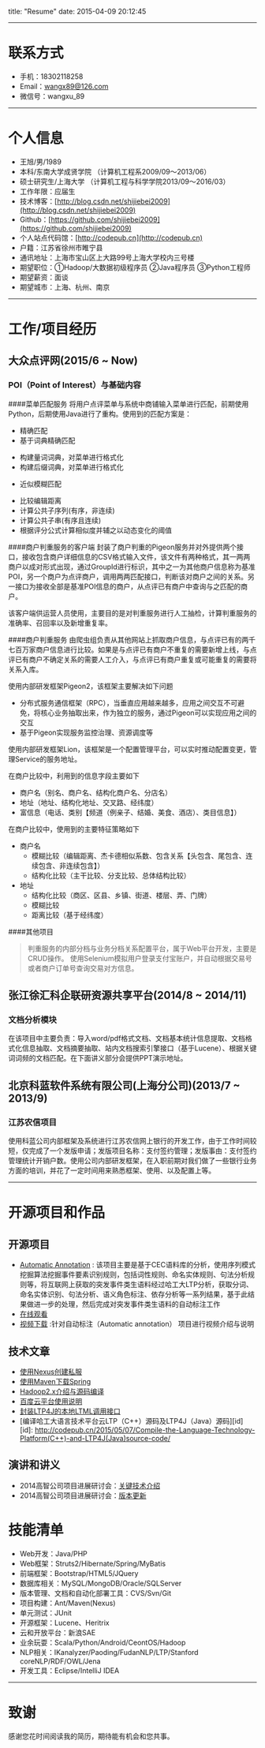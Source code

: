 title: "Resume"
date: 2015-04-09 20:12:45

---

# 联系方式

- 手机：18302118258
- Email：wangx89@126.com
- 微信号：wangxu_89

---
# 个人信息
 - 王旭/男/1989
 - 本科/东南大学成贤学院  （计算机工程系2009/09～2013/06）
 - 硕士研究生/上海大学  （计算机工程与科学学院2013/09～2016/03）
 - 工作年限：应届生
 - 技术博客：[http://blog.csdn.net/shijiebei2009](http://blog.csdn.net/shijiebei2009)
 - Github：[https://github.com/shijiebei2009](https://github.com/shijiebei2009)
 - 个人站点代码馆：[http://codepub.cn](http://codepub.cn)
 - 户籍：江苏省徐州市睢宁县
 - 通讯地址：上海市宝山区上大路99号上海大学校内三号楼
 - 期望职位：①Hadoop/大数据初级程序员 ②Java程序员 ③Python工程师
 - 期望薪资：面谈
 - 期望城市：上海、杭州、南京

---
# 工作/项目经历

## 大众点评网(2015/6 ~ Now)
### POI（Point of Interest）与基础内容
####菜单匹配服务
将用户点评菜单与系统中商铺输入菜单进行匹配，前期使用Python，后期使用Java进行了重构。使用到的匹配方案是：
* 精确匹配
* 基于词典精确匹配
 - 构建量词词典，对菜单进行格式化
 - 构建后缀词典，对菜单进行格式化
* 近似模糊匹配
 - 比较编辑距离
 - 计算公共子序列(有序，非连续)
 - 计算公共子串(有序且连续)
 - 根据评分公式计算相似度并辅之以动态变化的阈值

####商户判重服务的客户端
封装了商户判重的Pigeon服务并对外提供两个接口，接收包含商户详细信息的CSV格式输入文件，该文件有两种格式，其一两两商户以成对形式出现，通过GroupId进行标识，其中之一为其他商户信息称为基准POI，另一个商户为点评商户，调用两两匹配接口，判断该对商户之间的关系。另一接口为接收全部是基准POI信息的商户，从点评已有商户中查询与之匹配的商户。

该客户端供运营人员使用，主要目的是对判重服务进行人工抽检，计算判重服务的准确率、召回率以及新增重复率。

####商户判重服务
由爬虫组负责从其他网站上抓取商户信息，与点评已有的两千七百万家商户信息进行比较。如果是与点评已有商户不重复的需要新增上线，与点评已有商户不确定关系的需要人工介入，与点评已有商户重复或可能重复的需要将关系入库。

使用内部研发框架Pigeon2，该框架主要解决如下问题
* 分布式服务通信框架（RPC），当垂直应用越来越多，应用之间交互不可避免，将核心业务抽取出来，作为独立的服务，通过Pigeon可以实现应用之间的交互
* 基于Pigeon实现服务监控治理、资源调度等

使用内部研发框架Lion，该框架是一个配置管理平台，可以实时推动配置变更，管理Service的服务地址。

在商户比较中，利用到的信息字段主要如下

 - 商户名（别名、商户名、结构化商户名、分店名）
 - 地址（地址、结构化地址、交叉路、经纬度）
 - 富信息（电话、类别【频道（例亲子、结婚、美食、酒店）、类目信息】）

在商户比较中，使用到的主要特征策略如下

 - 商户名
     * 模糊比较（编辑距离、杰卡德相似系数、包含关系【头包含、尾包含、连续包含、非连续包含】）
     * 结构化比较（主干比较、分支比较、总体结构比较）
 - 地址
     - 结构化比较（商区、区县、乡镇、街道、楼层、弄、门牌）
     - 模糊比较
     - 距离比较（基于经纬度）

####其他项目
>判重服务的内部分档与业务分档关系配置平台，属于Web平台开发，主要是CRUD操作。
使用Selenium模拟用户登录支付宝账户，并自动根据交易号或者商户订单号查询交易对方信息。

## 张江徐汇科企联研资源共享平台(2014/8 ~ 2014/11)

### 文档分析模块
在该项目中主要负责：导入word/pdf格式文档、文档基本统计信息提取、文档格式化信息抽取、文档摘要抽取、站内文档搜索引擎接口（基于Lucene）、根据关键词词频的文档匹配。在下面讲义部分会提供PPT演示地址。

## 北京科蓝软件系统有限公司(上海分公司)(2013/7 ~ 2013/9)

### 江苏农信项目 
使用科蓝公司内部框架及系统进行江苏农信网上银行的开发工作，由于工作时间较短，仅完成了一个发版申请；发版项目名称：支付签约管理；发版事由：支付签约管理统计开销户数。使用公司内部研发框架，在入职前期对我们做了一些银行业务方面的培训，并花了一定时间用来熟悉框架、使用、以及配置上等。

---
# 开源项目和作品
## 开源项目
 - [Automatic Annotation](https://github.com/shijiebei2009/CEC-Automatic-Annotation) : 该项目主要是基于CEC语料库的分析，使用序列模式挖掘算法挖掘事件要素识别规则，包括词性规则、命名实体规则、句法分析规则等，将互联网上获取的突发事件类生语料经过哈工大LTP分析，获取分词、命名实体识别、句法分析、语义角色标注、依存分析等一系列结果，基于此结果做进一步的处理，然后完成对突发事件类生语料的自动标注工作
 - [在线观看](http://v.youku.com/v_show/id_XOTEzNDcyOTQ0.html)
 - [视频下载](http://pan.baidu.com/s/1nt62S7R) :针对自动标注（Automatic annotation） 项目进行视频介绍与说明

## 技术文章

- [使用Nexus创建私服](http://blog.csdn.net/shijiebei2009/article/details/41924965)
- [使用Maven下载Spring](http://blog.csdn.net/shijiebei2009/article/details/41872081)
- [Hadoop2.x介绍与源码编译](http://blog.csdn.net/shijiebei2009/article/details/40716517)
- [百度云平台使用说明](http://blog.csdn.net/shijiebei2009/article/details/44307923)
- [封装LTP4J的本地LTML调用接口](http://codepub.cn/2015/05/13/Local-call-interface-of-LTP4J-project-for-LTML-encapsulation/)
- [编译哈工大语言技术平台云LTP（C++）源码及LTP4J（Java）源码][id]
[id]: http://codepub.cn/2015/05/07/Compile-the-Language-Technology-Platform(C++)-and-LTP4J(Java)source-code/

## 演讲和讲义
  - 2014高智公司项目进展研讨会：[关键技术介绍](http://pan.baidu.com/s/1eQgsPeM)
  - 2014高智公司项目进展研讨会：[版本更新](http://pan.baidu.com/s/1c02H4D6)

# 技能清单

- Web开发：Java/PHP
- Web框架：Struts2/Hibernate/Spring/MyBatis
- 前端框架：Bootstrap/HTML5/JQuery
- 数据库相关：MySQL/MongoDB/Oracle/SQLServer
- 版本管理、文档和自动化部署工具：CVS/Svn/Git
- 项目构建：Ant/Maven(Nexus)
- 单元测试：JUnit
- 开源框架：Lucene、Heritrix
- 云和开放平台：新浪SAE
- 业余玩耍：Scala/Python/Android/CeontOS/Hadoop
- NLP相关：IKanalyzer/Paoding/FudanNLP/LTP/Stanford coreNLP/RDF/OWL/Jena
- 开发工具：Eclipse/IntelliJ IDEA

---
# 致谢
感谢您花时间阅读我的简历，期待能有机会和您共事。


  [1]: http://7xig3q.com1.z0.glb.clouddn.com/dianping-logo.jpg